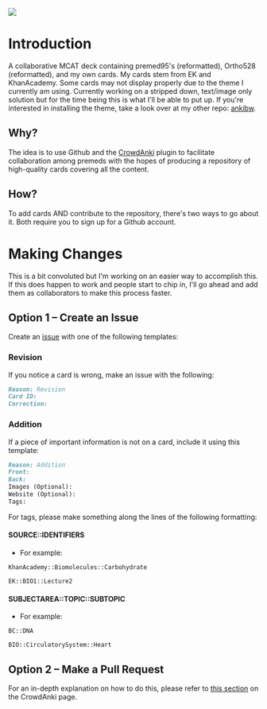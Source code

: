 <img src="https://img.shields.io/badge/card%20count-5500%2B-red.svg"></img>

# Introduction
A collaborative MCAT deck containing premed95's (reformatted), Ortho528 (reformatted), and my own cards. My cards stem from EK and KhanAcademy. Some cards may not display properly due to the theme I currently am using. Currently working on a stripped down, text/image only solution but for the time being this is what I'll be able to put up. If you're interested in installing the theme, take a look over at my other repo: [ankibw](https://github.com/capaldo/ankiBW).

## Why?
The idea is to use Github and the [CrowdAnki](https://github.com/Stvad/CrowdAnki) plugin to facilitate collaboration among premeds with the hopes of producing a repository of high-quality cards covering all the content.

## How?
To add cards AND contribute to the repository, there's two ways to go about it. Both require you to sign up for a Github account.

# Making Changes
This is a bit convoluted but I'm working on an easier way to accomplish this. If this does happen to work and people start to chip in, I'll go ahead and add them as collaborators to make this process faster.

## Option 1 – Create an Issue
Create an [issue](https://github.com/capaldo/MCUltra/issues/new) with one of the following templates:

### Revision
If you notice a card is wrong, make an issue with the following:
```markdown
Reason: Revision
Card ID:
Correction:
```

### Addition
If a piece of important information is not on a card, include it using this template:
```markdown
Reason: Addition
Front:
Back:
Images (Optional):
Website (Optional):
Tags:
```

For tags, please make something along the lines of the following formatting:
#### SOURCE::IDENTIFIERS
* For example: 
```
KhanAcademy::Biomolecules::Carbohydrate
```
```
EK::BIO1::Lecture2
```
#### SUBJECTAREA::TOPIC::SUBTOPIC
* For example:
```
BC::DNA
```
```
BIO::CirculatorySystem::Heart
```

## Option 2 – Make a Pull Request
For an in-depth explanation on how to do this, please refer to [this section](https://github.com/Stvad/CrowdAnki#how-to-collaborate-via-github) on the CrowdAnki page.
